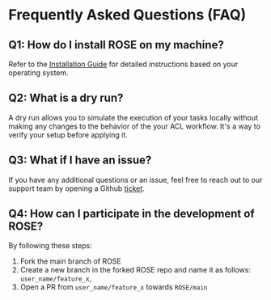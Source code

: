 # Frequently Asked Questions (FAQ)

## Q1: How do I install ROSE on my machine?

Refer to the [Installation Guide](installation.md) for detailed instructions based on your operating system.

## Q2: What is a dry run?

A dry run allows you to simulate the execution of your tasks locally without making any changes to the behavior of the your ACL workflow.
It's a way to verify your setup before applying it.

## Q3: What if I have an issue?
If you have any additional questions or an issue, feel free to reach out to our support team by opening a Github [ticket](https://github.com/radical-cybertools/ROSE/issues).

## Q4: How can I participate in the development of ROSE?
By following these steps:

1. Fork the main branch of ROSE
2. Create a new branch in the forked ROSE repo and name it as follows: `user_name/feature_x`,
3. Open a PR from `user_name/feature_x` towards `ROSE/main`
